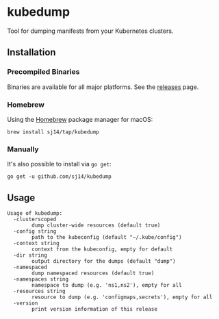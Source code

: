 # kubedump

Tool for dumping manifests from your Kubernetes clusters.

## Installation

### Precompiled Binaries

Binaries are available for all major platforms. See the [releases](https://github.com/sj14/kubedump/releases) page.

### Homebrew

Using the [Homebrew](https://brew.sh/) package manager for macOS:

``` text
brew install sj14/tap/kubedump
```

### Manually

It's also possible to install via `go get`:

``` text
go get -u github.com/sj14/kubedump
```

## Usage

```text
Usage of kubedump:
  -clusterscoped
        dump cluster-wide resources (default true)
  -config string
        path to the kubeconfig (default "~/.kube/config")
  -context string
        context from the kubeconfig, empty for default
  -dir string
        output directory for the dumps (default "dump")
  -namespaced
        dump namespaced resources (default true)
  -namespaces string
        namespace to dump (e.g. 'ns1,ns2'), empty for all
  -resources string
        resource to dump (e.g. 'configmaps,secrets'), empty for all
  -version
        print version information of this release
```
